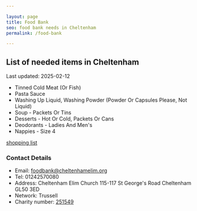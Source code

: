 ```yaml
---

layout: page
title: Food Bank
seo: food bank needs in Cheltenham
permalink: /food-bank

---
```


<!-- summary_marker starts -->
## List of needed items in Cheltenham

Last updated: 2025-02-12

- Tinned Cold Meat (Or Fish)
- Pasta Sauce
- Washing Up Liquid, Washing Powder (Powder Or Capsules Please, Not Liquid)
- Soup - Packets Or Tins
- Desserts - Hot Or Cold, Packets Or Cans
- Deodorants - Ladies And Men's
- Nappies - Size 4
<!-- summary_marker ends -->

[shopping list](https://cheltenham.foodbank.org.uk/give-help/donate-food/)

### Contact Details

<!-- contact_marker starts -->
- Email: foodbank@cheltenhamelim.org
- Tel: 01242570080
- Address: Cheltenham Elim Church 115-117 St George's Road Cheltenham GL50 3ED
- Network: Trussell
- Charity number: [251549](https://register-of-charities.charitycommission.gov.uk/charity-details/?regid=251549&subid=0)
<!-- contact_marker ends -->
